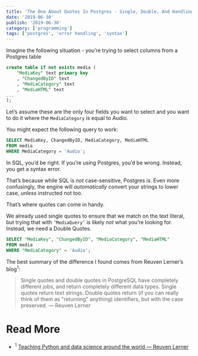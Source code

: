 ```yaml
---
title: 'The One About Quotes In Postgres - Single, Double, And Handling `non_snake_case` Fields'
date: '2019-06-30'
publish: '2019-06-30'
category: ['programming']
tags: ['postgres', 'error handling', 'syntax']
---
```


Imagine the following situation - you’re trying to select columns from a Postgres table

```sql
create table if not exists media (
    "MediaKey" text primary key
    , "ChangedByID" text
    , "MediaCategory" text
    , "MediaHTML" text
...
);
```

Let’s assume these are the only four fields you want to select and you want to do it where the `MediaCategory` is equal to Audio.

You might expect the following query to work:

```sql
SELECT MediaKey, ChangedByID, MediaCategory, MediaHTML
FROM media
WHERE MediaCategory = 'Audio';
```

In SQL, you’d be right.
If you’re using Postgres, you’d be wrong. Instead, you get a syntax error.

That’s because while SQL is _not_ case-sensitive, Postgres _is_. Even more confusingly, the engine will _automatically_ convert your strings to lower case, _unless_ instructed not too.

That’s where quotes can come in handy.

We already used single quotes to ensure that we match on the text literal, but trying that with `’MediaQuery’` is likely _not_ what you’re looking for. Instead, we need a Double Quotes.

```sql
SELECT "MediaKey", "ChangedByID", "MediaCategory", "MediaHTML"
FROM media
WHERE "MediaCategory" = 'Audio';
```

The best summary of the difference I found comes from Reuven Lerner’s blog<sup>1</sup>:

> Single quotes and double quotes in PostgreSQL have completely different jobs, and return completely different data types. Single quotes return text strings. Double quotes return (if you can really think of them as "returning" anything) identifiers, but with the case preserved.
> — Reuven Lerner

# Read More

-   <sup>1</sup> [Teaching Python and data science around the world — Reuven Lerner](https://lerner.co.il/)
